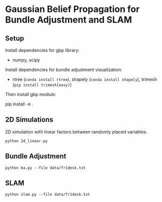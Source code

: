 # Gaussian Belief Propagation for Bundle Adjustment and SLAM

## Setup

Install dependencies for gbp library:

- numpy, scipy

Install dependencies for bundle adjustment visualization:

- rtree (`conda install rtree`), shapely (`conda install shapely`), trimesh (`pip install trimesh[easy]`)

Then install gbp module:

pip install -e .


## 2D Simulations

2D simulation with linear factors between randomly placed variables. 

```
python 2d_linear.py
```

## Bundle Adjustment

```
python ba.py --file data/fr1desk.txt
```

## SLAM

```
python slam.py --file data/fr1desk.txt
```
